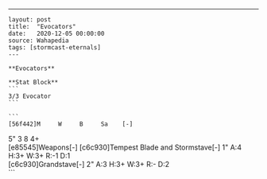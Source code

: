 ---
    layout: post
    title:  "Evocators"
    date:   2020-12-05 00:00:00
    source: Wahapedia
    tags: [stormcast-eternals]
    ---
    
    **Evocators**
    
    **Stat Block**
    ```
    3/3 Evocator
    ```
    
    ```
    [56f442]M     W     B     Sa    [-]
5"    3     8     4+    
[e85545]Weapons[-]
[c6c930]Tempest Blade and Stormstave[-]
1"     A:4    H:3+   W:3+   R:-1   D:1   
[c6c930]Grandstave[-]
2"     A:3    H:3+   W:3+   R:-    D:2   
    ```
    
    
    